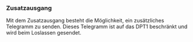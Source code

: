 ﻿### Zusatzausgang

Mit dem Zusatzausgang besteht die Möglichkeit, ein zusätzliches Telegramm zu senden. Dieses Telegramm ist auf das DPT1 beschränkt und wird beim Loslassen gesendet.
